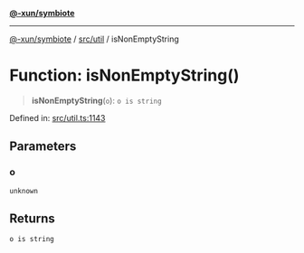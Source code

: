 [**@-xun/symbiote**](../../../README.md)

***

[@-xun/symbiote](../../../README.md) / [src/util](../README.md) / isNonEmptyString

# Function: isNonEmptyString()

> **isNonEmptyString**(`o`): `o is string`

Defined in: [src/util.ts:1143](https://github.com/Xunnamius/symbiote/blob/49eb9bd7563e40ea52da5a2140cfd27942428d9e/src/util.ts#L1143)

## Parameters

### o

`unknown`

## Returns

`o is string`
